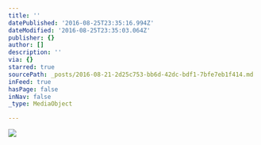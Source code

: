 ```yaml
---
title: ''
datePublished: '2016-08-25T23:35:16.994Z'
dateModified: '2016-08-25T23:35:03.064Z'
publisher: {}
author: []
description: ''
via: {}
starred: true
sourcePath: _posts/2016-08-21-2d25c753-bb6d-42dc-bdf1-7bfe7eb1f414.md
inFeed: true
hasPage: false
inNav: false
_type: MediaObject

---
```

![](https://the-grid-user-content.s3-us-west-2.amazonaws.com/eaf1df09-8b51-4662-af84-cf9810847c10.png)